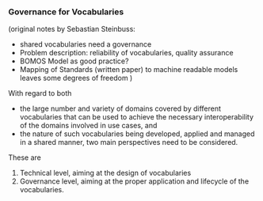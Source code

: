 ### Governance for Vocabularies ###

(original notes by Sebastian Steinbuss:
- shared vocabularies need a governance
- Problem description: reliability of vocabularies, quality assurance
- BOMOS Model as good practice?
- Mapping of Standards (written paper) to machine readable models leaves some  degrees of freedom
)

With regard to both 
- the large number and variety of domains covered by different vocabularies that can be used to achieve the necessary interoperability of the domains involved in use cases, and
- the nature of such vocabularies being developed, applied and managed in a shared manner,
two main perspectives need to be considered. 

These are
1. Technical level, aiming at the design of vocabularies
2. Governance level, aiming at the proper application and lifecycle of the vocabularies.






